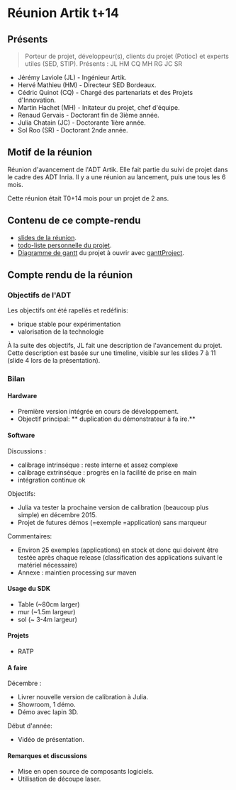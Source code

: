 # Réunion Artik t+14

## Présents

> Porteur de projet, développeur(s), clients du projet (Potioc) et experts utiles (SED, STIP).
Présents : JL HM CQ MH RG JC SR

* Jérémy Laviole (JL) - Ingénieur Artik.
* Hervé Mathieu (HM) - Directeur SED Bordeaux.
* Cédric Quinot (CQ) - Chargé des partenariats et des Projets d'Innovation.
* Martin Hachet (MH) - Initateur du projet, chef d'équipe.
* Renaud Gervais - Doctorant fin de 3ième année.
* Julia Chatain (JC) - Doctorante 1ière année.
* Sol Roo (SR) - Doctorant 2nde année.


## Motif de la réunion
Réunion d'avancement de l'ADT Artik. Elle
fait partie du suivi de projet dans le cadre des ADT Inria. Il y a une réunion au lancement, puis une tous les 6 mois.

Cette réunion était  T0+14 mois pour un projet de 2 ans.

## Contenu de ce compte-rendu

* [slides de la réunion](presentation.pdf).
* [todo-liste personnelle du projet](todo-papart.html).
* [Diagramme de gantt](papart.xml) du projet à ouvrir avec [ganttProject](http://www.ganttproject.biz/).

## Compte rendu de la réunion


### Objectifs de l'ADT


Les objectifs ont été rapellés et redéfinis:

* brique stable pour expérimentation
* valorisation de la technologie

À la suite des objectifs, JL fait une description de l'avancement du projet.
Cette description est basée sur une timeline, visible sur les slides 7 à 11
(slide 4 lors de la présentation).

### Bilan

####  Hardware

* Première version intégrée en cours de développement.
* Objectif principal: ** duplication du démonstrateur à fa ire.**


#### Software

Discussions :

* calibrage intrinséque : reste interne et assez complexe
* calibrage extrinséque : progrès en la facilité de prise en main
* intégration continue ok

Objectifs:

* Julia va tester la prochaine version de calibration (beaucoup plus simple) en décembre 2015.
* Projet de futures démos (=exemple =application) sans marqueur

Commentaires:
* Environ 25 exemples (applications) en stock et donc qui doivent être testée après chaque release (classification des applications suivant le matériel nécessaire)
* Annexe : maintien processing sur maven

#### Usage du SDK

* Table (~80cm larger)
* mur (~1.5m largeur)
* sol (~ 3-4m largeur)

#### Projets

* RATP


#### A faire

Décembre :
* Livrer nouvelle version de calibration à Julia.
* Showroom, 1 démo.
* Démo avec lapin 3D.

Début d'année:
* Vidéo de présentation.

#### Remarques et discussions
* Mise en open source de composants logiciels.
* Utilisation de découpe laser.
